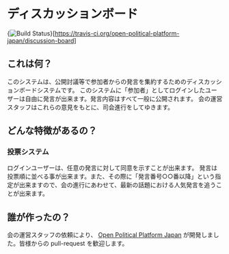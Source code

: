# ディスカッションボード
{<img src="https://travis-ci.org/open-political-platform-japan/discussion-board.png?branch=master" alt="Build Status" />}[https://travis-ci.org/open-political-platform-japan/discussion-board]

## これは何？
このシステムは、公開討議等で参加者からの発言を集約するためのディスカッションボードシステムです。
このシステムに「参加者」としてログインしたユーザーは自由に発言が出来ます。発言内容はすべて一般に公開されます。
会の運営スタッフはこれらの意見をもとに、司会進行をしてゆきます。 

## どんな特徴があるの？
### 投票システム
ログインユーザーは、任意の発言に対して同意を示すことが出来ます。
発言は投票順に並べる事が出来ます。また、その際に「発言番号○○番以降」という指定が出来ますので、会の進行にあわせて、最新の話題における人気発言を追うことが出来ます。

## 誰が作ったの？
会の運営スタッフの依頼により、 [Open Political Platform Japan][1] が開発しました。皆様からの pull-request を歓迎します。

 [1]: https://github.com/organizations/open-political-platform-japan
